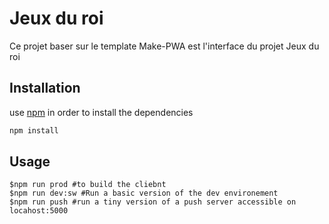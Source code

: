 # Jeux du roi

Ce projet baser sur le template Make-PWA est l'interface du projet Jeux du roi

## Installation

use [npm](https://www.npmjs.com/) in order to install the dependencies

```bash
npm install
```

## Usage

```shell
$npm run prod #to build the cliebnt
$npm run dev:sw #Run a basic version of the dev environement
$npm run push #run a tiny version of a push server accessible on  locahost:5000
```

